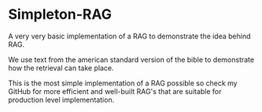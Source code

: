 # Simpleton-RAG
A very very basic implementation of a RAG to demonstrate the idea behind RAG.

We use text from the american standard version of the bible to demonstrate how the retrieval can take place.

This is the most simple implementation of a RAG possible so check my GitHub for more efficient and well-built RAG's that are suitable for production level implementation.
